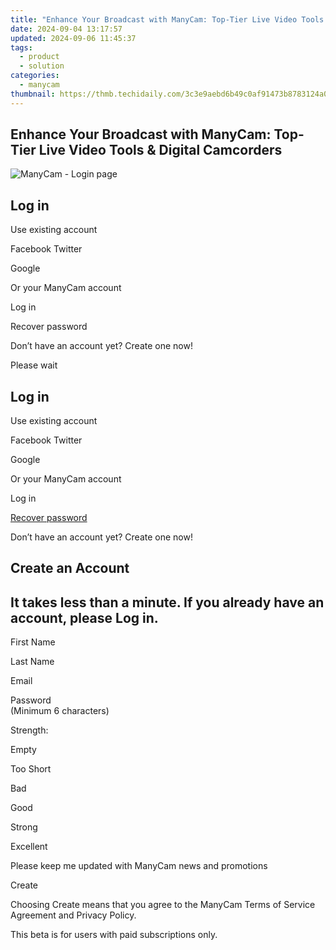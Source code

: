 ```yaml
---
title: "Enhance Your Broadcast with ManyCam: Top-Tier Live Video Tools & Digital Camcorders"
date: 2024-09-04 13:17:57
updated: 2024-09-06 11:45:37
tags:
  - product
  - solution
categories:
  - manycam
thumbnail: https://thmb.techidaily.com/3c3e9aebd6b49c0af91473b8783124a08a04e227f020283ad8022a46d57974e6.jpg
---
```


## Enhance Your Broadcast with ManyCam: Top-Tier Live Video Tools & Digital Camcorders

![ManyCam - Login page](https://manycam.com/build/images/new_design/login_girl_background.jpg?v=6a8f6d2498) 

## Log in

Use existing account

Facebook Twitter 

Google

Or your ManyCam account

Log in 

Recover password 

 Don’t have an account yet? Create one now! 

  
Please wait 

## Log in

Use existing account

Facebook Twitter 

Google

Or your ManyCam account

Log in 

[Recover password](https://tools.techidaily.com/manycam/products/) 

 Don’t have an account yet? Create one now! 

## Create an Account

## It takes less than a minute. If you already have an account, please Log in.

First Name 

Last Name 

Email 

Password  
(Minimum 6 characters) 

Strength: 

Empty

Too Short

Bad

Good

Strong

Excellent

Please keep me updated with ManyCam news and promotions 

Create 

Choosing Create means that you agree to the ManyCam Terms of Service Agreement and Privacy Policy.

This beta is for users with paid subscriptions only.

<ins class="adsbygoogle"
     style="display:block"
     data-ad-format="autorelaxed"
     data-ad-client="ca-pub-7571918770474297"
     data-ad-slot="1223367746"></ins>



<ins class="adsbygoogle"
     style="display:block"
     data-ad-client="ca-pub-7571918770474297"
     data-ad-slot="8358498916"
     data-ad-format="auto"
     data-full-width-responsive="true"></ins>
